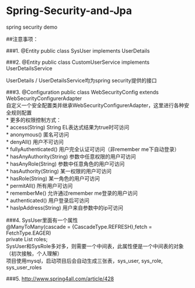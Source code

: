 # Spring-Security-and-Jpa
spring security demo

##注意事项：

###1.
@Entity
public class SysUser implements UserDetails

###2.
@Entity
public class CustomUserService implements UserDetailsService

UserDetails / UserDetailsService均为spring security提供的接口

###3.
@Configuration
public class WebSecurityConfig extends WebSecurityConfigurerAdapter<br>
自定义一个安全配置类并继承WebSecurityConfigurerAdapter，这里进行各种安全规则配置<br>
     * 更多的权限控制方式：<br>
     * access(String) String EL表达式结果为true时可访问<br>
     * anonymous() 匿名可访问<br>
     * denyAll() 用户不可访问<br>
     * fullyAuthenticated() 用户完全认证可访问（非remember me下自动登录）<br>
     * hasAnyAuthority(String) 参数中任意权限的用户可访问<br>
     * hasAnyRole(String) 参数中任意角色的用户可访问<br>
     * hasAuthority(String) 某一权限的用户可访问<br>
     * hasRole(String) 某一角色的用户可访问<br>
     * permitAll() 所有用户可访问<br>
     * rememberMe() 允许通过remember me登录的用户访问<br>
     * authenticated() 用户登录后可访问<br>
     * hasIpAddress(String) 用户来自参数中的ip可访问<br>
     
###4.
SysUser里面有一个属性<br>
@ManyToMany(cascade = {CascadeType.REFRESH},fetch = FetchType.EAGER)<br>
private List<SysRole> roles;<br>
SysUser和SysRole多对多，则需要一个中间表，此属性便是一个中间表的对象（初次接触，个人理解）<br>
项目使用mysql，启动项目后会自动生成三张表，sys_user, sys_role, sys_user_roles<br>

###5.
http://www.spring4all.com/article/428
